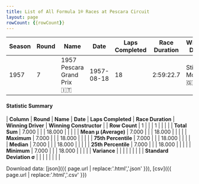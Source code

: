 ```yaml
---
title: List of All Formula 1® Races at Pescara Circuit
layout: page
rowCount: {{rowCount}}
---
```


| Season | Round | Name | Date | Laps Completed | Race Duration | Winning Driver | Winning Constructor |
|--|--|--|--|--|--|--|--|
| 1957 | 7 | 1957 Pescara Grand Prix 🇮🇹 | 1957-08-18 | 18 | 2:59:22.7 | Stirling Moss 🇬🇧 | Vanwall 🇬🇧 |

#### Statistic Summary

| **Column** | **Round** | **Name** | **Date** | **Laps Completed** | **Race Duration** | **Winning Driver** | **Winning Constructor** |
| **Row Count** | 1 |  |  | 1 |  |  |  |
| **Total Sum** | 7.000 |  |  | 18.000 |  |  |  |
| **Mean μ (Average)** | 7.000 |  |  | 18.000 |  |  |  |
| **Maximum** | 7.000 |  |  | 18.000 |  |  |  |
| **75th Percentile** | 7.000 |  |  | 18.000 |  |  |  |
| **Median** | 7.000 |  |  | 18.000 |  |  |  |
| **25th Percentile** | 7.000 |  |  | 18.000 |  |  |  |
| **Minimum** | 7.000 |  |  | 18.000 |  |  |  |
| **Variance** |  |  |  |  |  |  |  |
| **Standard Deviation σ** |  |  |  |  |  |  |  |

Download data: [json]({{ page.url | replace:'.html','.json' }}), [csv]({{ page.url | replace:'.html','.csv' }})
